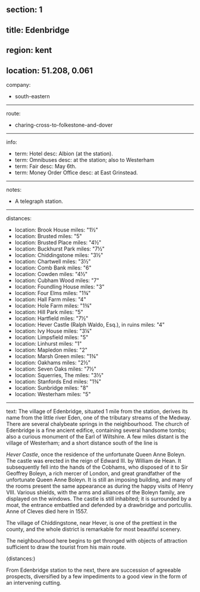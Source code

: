 section: 1
----
title: Edenbridge
----
region: kent
----
location: 51.208, 0.061
----
company:
- south-eastern
----
route:
- charing-cross-to-folkestone-and-dover
----
info:
- term: Hotel
  desc: Albion (at the station).
- term: Omnibuses
  desc: at the station; also to Westerham
- term: Fair
  desc: May 6th.
- term: Money Order Office
  desc: at East Grinstead.
----
notes:
- A telegraph station.
----
distances:
- location: Brook House
  miles: "1½"
- location: Brusted
  miles: "5"
- location: Brusted Place
  miles: "4½"
- location: Buckhurst Park
  miles: "7½"
- location: Chiddingstone
  miles: "3½"
- location: Chartwell
  miles: "3½"
- location: Comb Bank
  miles: "6"
- location: Cowden
  miles: "4½"
- location: Cubham Wood
  miles: "7"
- location: Foundling House
  miles: "3"
- location: Four Elms
  miles: "1¾"
- location: Hall Farm
  miles: "4"
- location: Hole Farm
  miles: "1¾"
- location: Hill Park
  miles: "5"
- location: Hartfield
  miles: "7½"
- location: Hever Castle (Ralph Waldo, Esq.), in ruins
  miles: "4"
- location: Ivy House
  miles: "3¼"
- location: Limpsfield
  miles: "5"
- location: Linhurst
  miles: "1"
- location: Mapledon
  miles: "2"
- location: Marsh Green
  miles: "1¾"
- location: Oakhams
  miles: "2½"
- location: Seven Oaks
  miles: "7½"
- location: Squerries, The
  miles: "3½"
- location: Stanfords End
  miles: "1¾"
- location: Sunbridge
  miles: "8"
- location: Westerham
  miles: "5"
----
text: The village of Edenbridge, situated 1 mile from the station, derives its name from the little river Eden, one of the tributary streams of the Medway. There are several chalybeate springs in the neighbourhood. The church of Edenbridge is a fine ancient edifice, containing several handsome tombs; also a curious monument of the Earl of Wiltshire. A few miles distant is the village of Westerham; and a short distance south of the line is

*Hever Castle*, once the residence of the unfortunate Queen Anne Boleyn. The castle was erected in the reign of Edward III. by William de Hean. It subsequently fell into the hands of the Cobhams, who disposed of it to Sir Geoffrey Boleyn, a rich mercer of London, and great grandfather of the unfortunate Queen Anne Boleyn. It is still an imposing building, and many of the rooms present the same appearance as during the happy visits of Henry VIII. Various shields, with the arms and alliances of the Boleyn family, are displayed on the windows. The castle is still inhabited; it is surrounded by a moat, the entrance embattled and defended by a drawbridge and portcullis. Anne of Cleves died here in 1557.

The village of Chiddingstone, near Hever, is one of the prettiest in the county, and the whole district is remarkable for most beautiful scenery.

The neighbourhood here begins to get thronged with objects of attraction sufficient to draw the tourist from his main route.

(distances:)

From Edenbridge station to the next, there are succession of agreeable prospects, diversified by a few impediments to a good view in the form of an intervening cutting.

